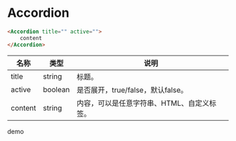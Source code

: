# Accordion

```html
<Accordion title="" active="">
    content
</Accordion>
```

|名称|类型|说明|
|---|---|---|
|title|string|标题。|
|active|boolean|是否展开，true/false，默认false。|
|content|string|内容，可以是任意字符串、HTML、自定义标签。|

demo
```
```